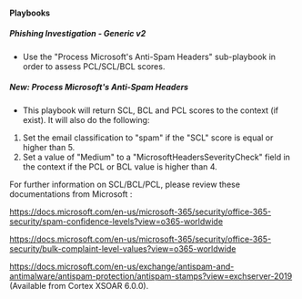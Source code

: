 
#### Playbooks
##### Phishing Investigation - Generic v2
- Use the "Process Microsoft's Anti-Spam Headers" sub-playbook in order to assess PCL/SCL/BCL scores.

##### New: Process Microsoft's Anti-Spam Headers
- This playbook will return SCL, BCL and PCL scores to the context (if exist).
It will also do the following:
1) Set the email classification to "spam" if the "SCL" score is equal or higher than 5.
2) Set a value of "Medium" to a "MicrosoftHeadersSeverityCheck" field in the context if the PCL or BCL value is higher than 4.

For further information on SCL/BCL/PCL, please review these documentations from Microsoft :

https://docs.microsoft.com/en-us/microsoft-365/security/office-365-security/spam-confidence-levels?view=o365-worldwide

https://docs.microsoft.com/en-us/microsoft-365/security/office-365-security/bulk-complaint-level-values?view=o365-worldwide

https://docs.microsoft.com/en-us/exchange/antispam-and-antimalware/antispam-protection/antispam-stamps?view=exchserver-2019 (Available from Cortex XSOAR 6.0.0).
